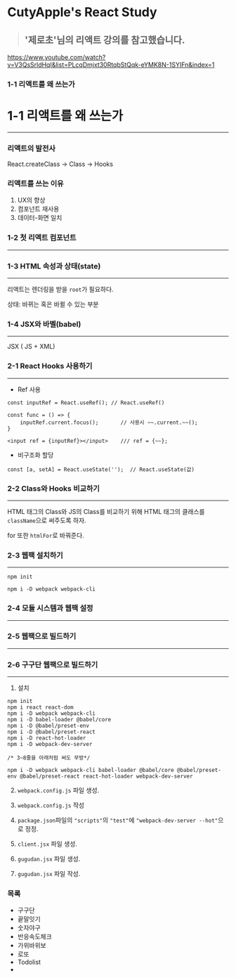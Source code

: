 # CutyApple's React Study 



> ## '제로초'님의 리액트 강의를 참고했습니다. 

https://www.youtube.com/watch?v=V3QsSrldHqI&list=PLcqDmjxt30RtqbStQqk-eYMK8N-1SYIFn&index=1



### 1-1 리액트를 왜 쓰는가



# 1-1 리액트를 왜 쓰는가

<hr>

### 리액트의 발전사

React.createClass -> Class -> Hooks



### 리액트를 쓰는 이유

1. UX의 향상
2. 컴포넌트 재사용
3. 데이터-화면 일치





### 1-2 첫 리액트 컴포넌트

<hr>





### 1-3 HTML 속성과 상태(state)

<hr>

리액트는 렌더링을 받을 `root`가 필요하다. 



상태: 바뀌는 혹은 바뀔 수 있는 부분





### 1-4 JSX와 바벨(babel)

<hr>

JSX ( JS + XML)



### 2-1 React Hooks 사용하기

<hr>

* Ref 사용 

```react
const inputRef = React.useRef(); // React.useRef() 

const func = () => {
    inputRef.current.focus();		// 사용시 ~~.current.~~();
}

<input ref = {inputRef}></input>	/// ref = {~~};
```



* 비구조화 할당

```react
const [a, setA] = React.useState('');  // React.useState(값)
```



### 2-2 Class와 Hooks 비교하기

<hr>

HTML 태그의 Class와 JS의 Class를 비교하기 위해 HTML 태그의 클래스를 `className`으로 써주도록 하자.

for 또한 `htmlFor`로 바꿔준다.



### 2-3 웹팩 설치하기

<hr>

`npm init`

`npm i -D webpack webpack-cli`



### 2-4 모듈 시스템과 웹팩 설정

<hr>



### 2-5 웹팩으로 빌드하기

<hr>



### 2-6 구구단 웹팩으로 빌드하기

<hr>

1. 설치

```react
npm init
npm i react react-dom
npm i -D webpack webpack-cli
npm i -D babel-loader @babel/core
npm i -D @babel/preset-env
npm i -D @babel/preset-react
npm i -D react-hot-loader
npm i -D webpack-dev-server

/* 3~8줄을 아래처럼 써도 무방*/

npm i -D webpack webpack-cli babel-loader @babel/core @babel/preset-env @babel/preset-react react-hot-loader webpack-dev-server
```



2. `webpack.config.js` 파일 생성.



3. `webpack.config.js` 작성



4. `package.json`파일의 `"scripts"`의 `"test"`에 `"webpack-dev-server --hot"`으로 정정.



5. `client.jsx` 파일 생성.



6. `gugudan.jsx` 파일 생성.



7. `gugudan.jsx` 파일 작성. 



### 목록

* 구구단
* 끝말잇기
* 숫자야구
* 반응속도체크
* 가위바위보
* 로또
* Todolist
* 